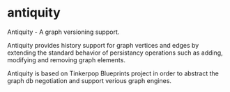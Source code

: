antiquity
=========

Antiquity - A graph versioning support.

Antiquity provides history support for graph vertices and edges by extending the standard behavior of persistancy operations such as adding, modifying and removing graph elements.

Antiquity is based on Tinkerpop Blueprints project in order to abstract the graph db negotiation and support verious graph engines.

